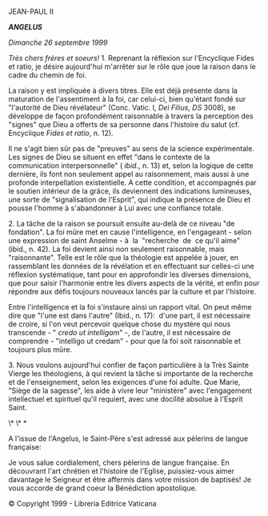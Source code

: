 JEAN-PAUL II

***ANGELUS***

*Dimanche 26 septembre 1999*

*Très chers frères et soeurs!* 1. Reprenant la réflexion sur l'Encyclique Fides et ratio, je désire aujourd'hui m'arrêter sur le rôle que joue la raison dans le cadre du chemin de foi.

La raison y est impliquée à divers titres. Elle est déjà présente dans la maturation de l'assentiment à la foi, car celui-ci, bien qu'étant fondé sur "l'autorité de Dieu révélateur" (Conc. Vatic. I, *Dei Filius*, *DS* 3008), se développe de façon profondément raisonnable à travers la perception des "signes" que Dieu a offerts de sa personne dans l'histoire du salut (cf. Encyclique *Fides et ratio*, n. 12).

Il ne s'agit bien sûr pas de "preuves" au sens de la science expérimentale. Les signes de Dieu se situent en effet "dans le contexte de la communication interpersonnelle" ( *ibid*., n. 13) et, selon la logique de cette dernière, ils font non seulement appel au raisonnement, mais aussi à une profonde interpellation existentielle. A cette condition, et accompagnés par le soutien intérieur de la grâce, ils deviennent des indications lumineuses, une sorte de "signalisation de l'Esprit", qui indique la présence de Dieu et pousse l'homme à s'abandonner à Lui avec une confiance totale.

2. La tâche de la raison se poursuit ensuite au-delà de ce niveau "de fondation". La foi mûre met en cause l'intelligence, en l'engageant - selon une expression de saint Anselme - à  la  "recherche  de  ce qu'il aime" (ibid., n. 42). La foi devient ainsi non seulement raisonnable, mais "raisonnante". Telle est le rôle que la théologie est appelée à jouer, en rassemblant les données de la révélation et en effectuant sur celles-ci une réflexion systématique, tant pour en approfondir les diverses dimensions, que pour saisir l'harmonie entre les divers aspects de la vérité, et enfin pour répondre aux défis toujours nouveaux lancés par la culture et par l'histoire.

Entre l'intelligence et la foi s'instaure ainsi un rapport vital. On peut même dire que "l'une est dans l'autre" (Ibid., n. 17):  d'une part, il est nécessaire de croire, si l'on veut percevoir quelque chose du mystère qui nous transcende - " *credo ut intelligam*" -, de l'autre, il est nécessaire de comprendre - "intelligo ut credam" - pour que la foi soit raisonnable et toujours plus mûre.

3. Nous voulons aujourd'hui confier de façon particulière à la Très Sainte Vierge les théologiens, à qui revient la tâche si importante de la recherche et de l'enseignement, selon les exigences d'une foi adulte. Que Marie, "Siège de la sagesse", les aide à vivre leur "ministère" avec l'engagement intellectuel et spirituel qu'il requiert, avec une docilité absolue à l'Esprit Saint.

\\* \\* \*

A l'issue de l'Angelus, le Saint-Père s'est adressé aux pèlerins de langue française:

Je vous salue cordialement, chers pèlerins de langue française. En découvrant l'art chrétien et l'histoire de l'Eglise, puissiez-vous aimer davantage le Seigneur et être affermis dans votre mission de baptisés! Je vous accorde de grand coeur la Bénédiction apostolique.

© Copyright 1999 - Libreria Editrice Vaticana